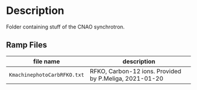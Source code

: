 # Description

Folder containing stuff of the CNAO synchrotron.

## Ramp Files

| file name | description |
| --------- | ----------- |
| `KmachinephotoCarbRFKO.txt`  | RFKO, Carbon-12 ions. Provided by P.Meliga, 2021-01-20 |
